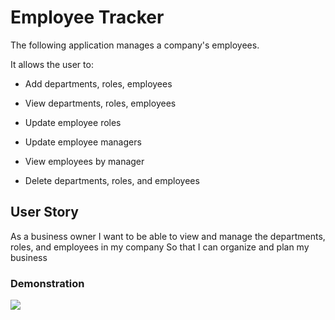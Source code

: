 # Employee Tracker

 The following application manages a company's employees.

It allows the user to:

  * Add departments, roles, employees

  * View departments, roles, employees

  * Update employee roles

  * Update employee managers

  * View employees by manager

  * Delete departments, roles, and employees

## User Story
As a business owner
I want to be able to view and manage the departments, roles, and employees in my company
So that I can organize and plan my business

### Demonstration
<img src="/gif/employee.gif">